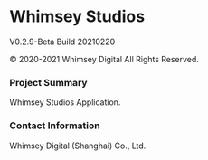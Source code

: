 # Whimsey Studios
V0.2.9-Beta Build 20210220

© 2020-2021 Whimsey Digital All Rights Reserved.

### Project Summary
Whimsey Studios Application.

### Contact Information
Whimsey Digital (Shanghai) Co., Ltd.
